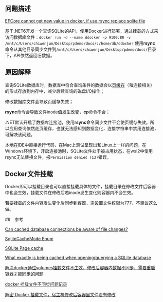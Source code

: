 ## 问题描述

[EFCore cannot get new value in docker, if use rsync replace sqlite file](https://github.com/dotnet/efcore/issues/29302)

基于.NET6开发一个查询SQLite的API，使用Docker进行部署，通过挂载的方式来访问数据库文件：`docker run -d --name ddocker -p 9100:80 -v /mnt/c/Users/chiwenjun/Desktop/pdemo/docs/:/home/db/ddocker` 使用**rsync**命令从其他目录同步文件到`/mnt/c/Users/chiwenjun/Desktop/pdemo/docs/`目录下，API依然返回旧数据。

## 原因解释

查询SQLite数据库时，数据库中符合查询条件的数据会以[页缓存](https://www2.sqlite.org/fileio.html#tocentry_132)（和连接相关）的形式存放到内存中，减少后续查询的磁盘I/O操作；

修改数据库文件会导致页缓存失效；

**rsync**命令会导致文件inode值发生改变，**cp**命令不会；

.NET默认开启了数据库连接池，使用**rsync**命令同步文件不会使页缓存失效，所以应用查询依然走页缓存，也就无法感知到数据变化，连接字符串中禁用连接池，可解决该问题。

本地在IDE中直接运行代码，在Mac上测试呈现出和Linux上一样的问题，在Windows环境下，开启连接池时，SQLite文件处于被占用状态，在wsl2中使用rsync无法替换文件，报`Permission denied (13)`错误。

## Docker文件挂载

Docker即可以挂载目录也可以直接挂载具体的文件，挂载目录在修改文件后容器中也会生效，挂载文件在修改后若inode发生变化则容器内不会生效。

若要挂载的文件内容发生变化后同步到容器，需设置文件权限为777，不建议这么做。



##　参考

[Can cached database connections be aware of file changes?](https://github.com/TryGhost/node-sqlite3/issues/1277)

[SqliteCacheMode Enum](https://learn.microsoft.com/en-us/dotnet/api/microsoft.data.sqlite.sqlitecachemode?view=msdata-sqlite-6.0.0)

[SQLite Page cache](https://www2.sqlite.org/fileio.html#tocentry_132)

[What exactly is being cached when opening/querying a SQLite database](https://unix.stackexchange.com/questions/712735/what-exactly-is-being-cached-when-opening-querying-a-sqlite-database)

[解决docker通过volumes挂载文件不生效，修改后容器内数据不同步，需要重启容器才能同步的问题](https://codeantenna.com/a/sG54XRlW2Z)

[docker 挂载文件不同步问题记录](https://cloud.tencent.com/developer/article/1626246)

[解密 Docker 挂载文件，宿主机修改后容器里文件没有修改](https://cloud.tencent.com/developer/article/1708294)
